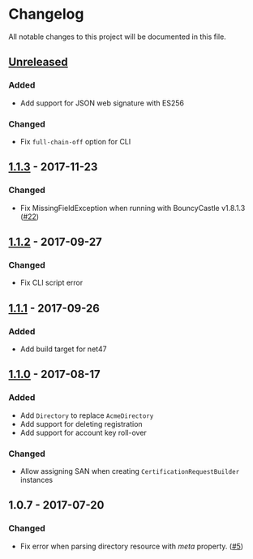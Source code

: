 # Changelog
All notable changes to this project will be documented in this file.

## [Unreleased]
### Added
- Add support for JSON web signature with ES256
### Changed
- Fix `full-chain-off` option for CLI

## [1.1.3] - 2017-11-23
### Changed
- Fix MissingFieldException when running with BouncyCastle v1.8.1.3 ([#22][i22])

## [1.1.2] - 2017-09-27
### Changed
- Fix CLI script error

## [1.1.1] - 2017-09-26
### Added
- Add build target for net47

## [1.1.0] - 2017-08-17
### Added
- Add `Directory` to replace `AcmeDirectory`
- Add support for deleting registration
- Add support for account key roll-over

### Changed
- Allow assigning SAN when creating `CertificationRequestBuilder` instances

## 1.0.7 - 2017-07-20
### Changed
- Fix error when parsing directory resource with *meta* property. ([#5][i5])

[Unreleased]: https://github.com/fszlin/certes/compare/v1.1.3...HEAD
[1.1.0]: https://github.com/fszlin/certes/compare/v1.0.7...v1.1.0
[1.1.1]: https://github.com/fszlin/certes/compare/v1.1.0...v1.1.1
[1.1.2]: https://github.com/fszlin/certes/compare/v1.1.1...v1.1.2
[1.1.3]: https://github.com/fszlin/certes/compare/v1.1.2...v1.1.3

[i5]: https://github.com/fszlin/certes/issues/5
[i22]: https://github.com/fszlin/certes/issues/22
